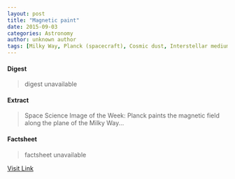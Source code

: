```yaml
---
layout: post
title: "Magnetic paint"
date: 2015-09-03
categories: Astronomy
author: unknown author
tags: [Milky Way, Planck (spacecraft), Cosmic dust, Interstellar medium, Polarization (waves), Astronomical objects, Astronomy, Outer space, Electromagnetic radiation, Astrophysics, Applied and interdisciplinary physics, Physical cosmology, Physics, Natural philosophy, Physical sciences]
---
```



#### Digest
>digest unavailable

#### Extract
>Space Science Image of the Week: Planck paints the magnetic field along the plane of the Milky Way...

#### Factsheet
>factsheet unavailable

[Visit Link](http://www.esa.int/spaceinimages/Images/2014/12/The_magnetic_field_along_the_Galactic_plane)


